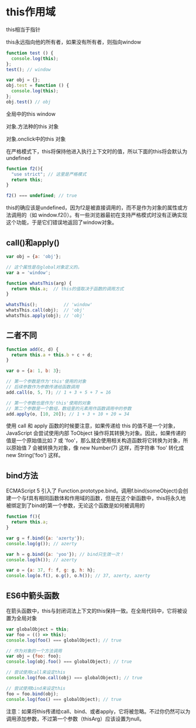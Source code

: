 # this作用域

this相当于指针

this永远指向他的所有者，如果没有所有者，则指向window

```js
function test () {
  console.log(this);
};
test(); // window

var obj = {};
obj.test = function () {
  console.log(this);
};
obj.test() // obj
```

全局中的this   window

对象.方法种的this  对象

对象.onclick中的this  对象

在严格模式下，this将保持他进入执行上下文时的值，所以下面的this将会默认为undefined

```js
function f2(){
  "use strict"; // 这里是严格模式
  return this;
}

f2() === undefined; // true
```

this的确应该是undefined，因为f2是被直接调用的，而不是作为对象的属性或方法调用的（如 window.f2()）。有一些浏览器最初在支持严格模式时没有正确实现这个功能，于是它们错误地返回了window对象。

## call()和apply()

```js
var obj = {a: 'obj'};

// 这个属性是在global对象定义的。
var a = 'window';

function whatsThis(arg) {
  return this.a;  // this的值取决于函数的调用方式
}

whatsThis();          // 'window'
whatsThis.call(obj);  // 'obj'
whatsThis.apply(obj); // 'obj'
```

## 二者不同

```js
function add(c, d) {
  return this.a + this.b + c + d;
}

var o = {a: 1, b: 3};

// 第一个参数是作为'this'使用的对象
// 后续参数作为参数传递给函数调用
add.call(o, 5, 7); // 1 + 3 + 5 + 7 = 16

// 第一个参数也是作为'this'使用的对象
// 第二个参数是一个数组，数组里的元素用作函数调用中的参数
add.apply(o, [10, 20]); // 1 + 3 + 10 + 20 = 34
```

使用 call 和 apply 函数的时候要注意，如果传递给 this 的值不是一个对象，JavaScript 会尝试使用内部 ToObject 操作将其转换为对象。因此，如果传递的值是一个原始值比如 7 或 'foo'，那么就会使用相关构造函数将它转换为对象，所以原始值 7 会被转换为对象，像 new Number(7) 这样，而字符串 'foo' 转化成 new String('foo') 这样。

## bind方法

ECMAScript 5 引入了 Function.prototype.bind。调用f.bind(someObject)会创建一个与f具有相同函数体和作用域的函数，但是在这个新函数中，this将永久地被绑定到了bind的第一个参数，无论这个函数是如何被调用的

```js
function f(){
  return this.a;
}

var g = f.bind({a: 'azerty'});
console.log(g()); // azerty

var h = g.bind({a: 'yoo'}); // bind只生效一次！
console.log(h()); // azerty

var o = {a: 37, f: f, g: g, h: h};
console.log(o.f(), o.g(), o.h()); // 37, azerty, azerty
```

## ES6中箭头函数

在箭头函数中，this与封闭词法上下文的this保持一致。在全局代码中，它将被设置为全局对象

```js
var globalObject = this;
var foo = (() => this);
console.log(foo() === globalObject); // true

// 作为对象的一个方法调用
var obj = {foo: foo};
console.log(obj.foo() === globalObject); // true

// 尝试使用call来设定this
console.log(foo.call(obj) === globalObject); // true

// 尝试使用bind来设定this
foo = foo.bind(obj);
console.log(foo() === globalObject); // true
```

注意：如果将this传递给call、bind、或者apply，它将被忽略。不过你仍然可以为调用添加参数，不过第一个参数（thisArg）应该设置为null。
